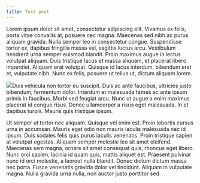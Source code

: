```yaml
---
title: Test post
---
```


Lorem ipsum dolor sit amet, consectetur adipiscing elit. Vivamus ex felis, porta vitae convallis at, posuere nec magna. Maecenas sed nibh ac purus aliquam gravida. Nulla semper leo in consectetur congue. Suspendisse tortor ex, dapibus fringilla massa vel, sagittis luctus arcu. Vestibulum hendrerit urna semper euismod blandit. Proin maximus augue in lectus volutpat aliquam. Duis tristique lacus et massa aliquam, et placerat libero imperdiet. Aliquam erat volutpat. Quisque id lacus interdum, bibendum erat et, vulputate nibh. Nunc ex felis, posuere ut tellus ut, dictum aliquam lorem.

![](http://)Duis vehicula non tortor eu suscipit. Duis ac ante faucibus, ultricies justo bibendum, fermentum dolor. Interdum et malesuada fames ac ante ipsum primis in faucibus. Morbi sed feugiat arcu. Nunc ut augue a enim maximus placerat id congue risus. Donec ullamcorper a risus eget malesuada. In et dapibus turpis. Mauris quis tristique ipsum.

Ut semper ut tortor nec aliquam. Quisque vel enim est. Proin lobortis cursus urna in accumsan. Mauris eget odio non mauris iaculis malesuada nec id ipsum. Duis sodales felis quis purus iaculis venenatis. Proin tristique sapien at volutpat egestas. Aliquam semper molestie leo sit amet eleifend. Maecenas sem magna, ornare sit amet consequat quis, rhoncus eget libero. Nunc orci sapien, lacinia id quam quis, mattis aliquet est. Praesent pulvinar nunc id orci molestie, a laoreet nulla blandit. Donec dictum dictum massa nec porta. Fusce venenatis gravida dolor vel tincidunt. Aliquam in vulputate magna. Nulla gravida urna nulla, non auctor justo porttitor sed.